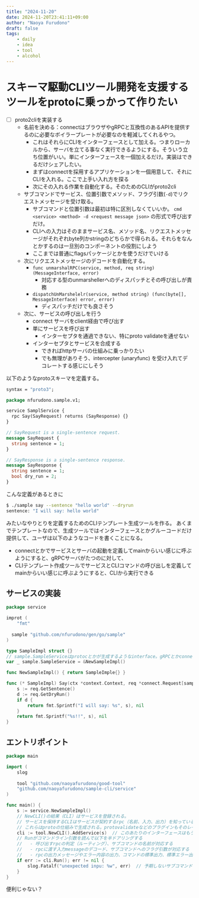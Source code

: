 ```yaml
---
title: "2024-11-20"
date: 2024-11-20T23:41:11+09:00
author: "Naoya Furudono"
draft: false
tags:
    - daily
    - idea
    - tool
    - alcohol
---
```


# スキーマ駆動CLIツール開発を支援するツールをprotoに乗っかって作りたい

- [ ] proto2cliを実装する
  - 名前を決める：connectはブラウザやgRPCと互換性のあるAPIを提供するのに必要なボイラープレートが必要なのを軽減してくれるやつ。
    - これはそれらにCLIをインターフェースとして加える。つまりローカルから、サーバを立てる事なく実行できるようにする。そういう立ち位置がいい。単にインターフェースを一個加えるだけ。実装はできるだけシェアしたい。
    - まずはconnectを採用するアプリケーションを一個用意して、それにCLIを入れる。ここで上手い入れ方を探る
    - 次にその入れる作業を自動化する。そのためのCLIがproto2cli
  - サブコマンドでサービス、位置引数でメソッド、フラグ引数(`-d`)でリクエストメッセージを受け取る。
    - サブコマンドと位置引数は最初は特に区別しなくていいか。 `cmd <service> <method> -d <request message json>` の形式で呼び出すだけ。
    - CLIへの入力はそのままサービス名、メソッド名、リクエストメッセージがそれぞれbyte列かstringのどちらかで得られる。それらをなんとかするのは一旦別のコンポーネントの役割にしよう
    - ここまでは普通にflagsパッケージとかを使うだけでいける
  - 次にリクエストメッセージのデコードを自動化する。
    - `func unmarshalRPC(service, method, req string) (MessageInterface, error)` 
      - 対応する型のunmarshellerへのディスパッチとその呼び出しが責務
    - `dispatchUnMarshelelr(service, method string) (func(byte[], MessageInterface) error, error)`
      - ディスパッチだけでも良さそう
  - 次に、サービスの呼び出しを行う
    - connect サーバをclient経由で呼び出す
    - 単にサービスを呼び出す
      - インターセプタを通過できない、特にproto validateを通せない
    - インターセプタとサービスを合成する
      - できればhttpサーバの仕組みに乗っかりたい
      - でも無理がありそう、intercepter (unaryfunc) を受け入れてデコレートする感じにしそう

以下のようなprotoスキーマを定義する。

```proto
syntax = "proto3";

package nfurudono.sample.v1;

service SamplService {
  rpc Say(SayRequest) returns (SayResponse) {}
}

// SayRequest is a single-sentence request.
message SayRequest {
  string sentence = 1;
}

// SayResponse is a single-sentence response.
message SayResponse {
  string sentence = 1;
  bool dry_run = 2;
}
```

こんな定義があるときに

```sh
$ ./sample say --sentence "hello world" --dryrun
sentence: "I will say: hello world"
```

みたいなやりとりを定義するためのCLIテンプレート生成ツールを作る。
あくまでテンプレートなので、生成ツールではインターフェースとかグルーコードだけ提供して、ユーザは以下のようなコードを書くことになる。

- connectとかでサービスとサーバの起動を定義してmainからいい感じに呼ぶようにすると、gRPCサーバがたつのに対して、
- CLIテンプレート作成ツールでサービスとCLIコマンドの呼び出しを定義してmainからいい感じに呼ぶようにすると、CLIから実行できる

## サービスの実装

```go
package service

improt (
	"fmt"
	
  sample "github.com/nfurudono/gen/go/sample"
)

type SampleImpl struct {}
// sample.SampleServiceはprotocとかが生成するようなinterface。gRPCとかconnectとかで使われているようなやつ。
var _ sample.SampleService = &NewSampleImpl()

func NewSampleImpl() { return SampleImple{} }

func (* SampleImpl) Say(ctx *context.Context, req *connect.Request[samplev1.SayRequest]) (*connect.Response[samplev1.Response], error) {
	s := req.GetSentence()
	d := req.GetDryRun()
	if d {
		return fmt.Sprintf("I will say: %s", s), nil
	}
	return fmt.Sprintf("%s!!", s), nil
}
```

## エントリポイント

```go
package main

import (
	slog
	
	tool "github.com/naoyafurudono/good-tool"
	"github.com/naoyafurudono/sample-cli/service"
)

func main() {
	s := service.NewSampleImpl()
	// NewCLI()の結果（CLI）はサービスを登録される。
	// サービスを保持するCLIはサービスが契約するrpc（名前、入力、出力）を知っている。
	// これらはprotoの仕組みで生成される。protovalidateなどのプラグインもそのレイヤで対応できるはず。
	cli := tool.NewCLI().AddService(s)  // このあたりのインターフェースはもうちょい考えても良いかも？
	// Runがコマンドライン引数を読んで以下を半ドアリングする
	//   - 呼び出すrpcの判定（ルーティング）、サブコマンドの名前が対応する
	//   - rpcに渡す入力messageのデコード、サブコマンドへのフラグ引数が対応する
	//   - rpcの出力メッセージやエラー内容の出力、コマンドの標準出力、標準エラー出力、コマンドのステータスコードの出しわけが対応する
	if err := cli.Run(); err != nil {
		slog.Fatalf("unexpected inpu: %w", err)  // 予期しないサブコマンドが来たらエラーを返すのもまた一興かな。
	}
}
```

便利じゃない？
